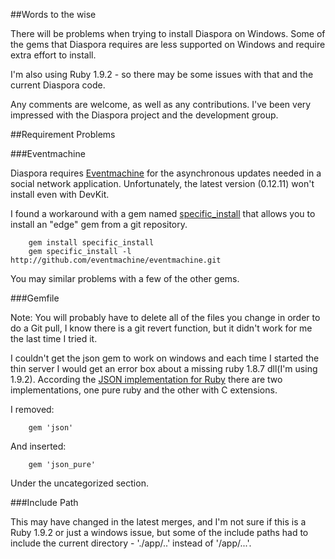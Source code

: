 ##Words to the wise

There will be problems when trying to install Diaspora on Windows. Some of the gems that Diaspora requires are less supported on Windows and require extra effort to install. 

I'm also using Ruby 1.9.2 - so there may be some issues with that and the current Diaspora code.

Any comments are welcome, as well as any contributions. I've been very impressed with the Diaspora project and the development group.

##Requirement Problems

###Eventmachine

Diaspora requires [Eventmachine](http://github.com/espace/eventmachine) for the asynchronous updates needed in a social network application. Unfortunately, the latest version (0.12.11) won't install even with DevKit.

I found a workaround with a gem named [specific_install](http://github.com/rdp/specific_install) that allows you to install an "edge" gem from a git repository.

        gem install specific_install
        gem specific_install -l http://github.com/eventmachine/eventmachine.git

You may similar problems with a few of the other gems.

###Gemfile

Note: You will probably have to delete all of the files you change in order to do a Git pull, I know there is a git revert function, but it didn't work for me the last time I tried it.

I couldn't get the json gem to work on windows and each time I started the thin server I would get an error box about a missing ruby 1.8.7 dll(I'm using 1.9.2). According the [JSON implementation for Ruby](http://flori.github.com/json/) there are two implementations, one pure ruby and the other with C extensions.

I removed:

		gem 'json'

And inserted:

		gem 'json_pure'

Under the uncategorized section.

###Include Path

This may have changed in the latest merges, and I'm not sure if this is a Ruby 1.9.2 or just a windows issue, but some of the include paths had to include the current directory - './app/..' instead of '/app/...'.

